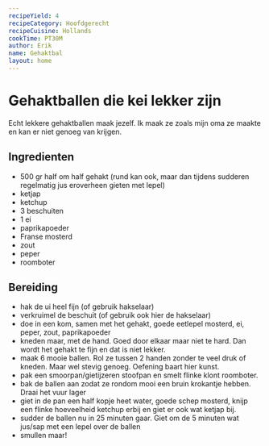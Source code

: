 ```yaml
---
recipeYield: 4
recipeCategory: Hoofdgerecht
recipeCuisine: Hollands
cookTime: PT30M
author: Erik
name: Gehaktbal
layout: home
---
```


# Gehaktballen die kei lekker zijn

Echt lekkere gehaktballen maak jezelf. Ik maak ze zoals mijn oma ze maakte en kan er niet genoeg van krijgen.

## Ingredienten

- 500 gr half om half gehakt (rund kan ook, maar dan tijdens sudderen regelmatig jus eroverheen gieten met lepel)
- ketjap
- ketchup
- 3 beschuiten
- 1 ei
- paprikapoeder
- Franse mosterd
- zout
- peper
- roomboter

## Bereiding

- hak de ui heel fijn (of gebruik hakselaar)
- verkruimel de beschuit (of gebruik ook hier de hakselaar)
- doe in een kom, samen met het gehakt, goede eetlepel mosterd, ei, peper, zout, paprikapoeder
- kneden maar, met de hand. Goed door elkaar maar niet te hard. Dan wordt het gehakt te fijn en dat is niet lekker.
- maak 6 mooie ballen. Rol ze tussen 2 handen zonder te veel druk of kneden. Maar wel stevig genoeg. Oefening baart hier kunst.
- pak een smoorpan/gietijzeren stoofpan en smelt flinke klont roomboter.
- bak de ballen aan zodat ze rondom mooi een bruin krokantje hebben. Draai het vuur lager
- giet in de pan een half kopje heet water, goede schep mosterd, knijp een flinke hoeveelheid ketchup erbij en giet er ook wat ketjap bij.
- sudder de ballen nu in 25 minuten gaar. Giet om de 5 minuten wat jus/sap met een lepel over de ballen
- smullen maar!
